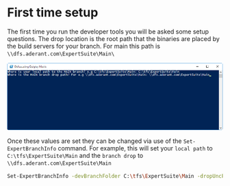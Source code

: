 # First time setup

The first time you run the developer tools you will be asked some setup questions.
The drop location is the root path that the binaries are placed by the build servers for your branch. For main this path is ```\\dfs.aderant.com\ExpertSuite\Main\```

![Setup Questions](Images/setup-questions.png)

Once these values are set they can be changed via use of the ```Set-ExpertBranchInfo``` command.
For example, this will set your ```local path``` to ```C:\tfs\ExpertSuite\Main``` and the ```branch drop``` to ```\\dfs.aderant.com\ExpertSuite\Main```

```bash
Set-ExpertBranchInfo -devBranchFolder C:\tfs\ExpertSuite\Main -dropUncPath \\dfs.aderant.com\ExpertSuite\Main
```